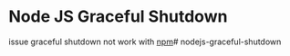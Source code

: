 # Node JS Graceful Shutdown

issue graceful shutdown not work with [npm](https://github.com/nodejs/help/issues/2613)# nodejs-graceful-shutdown
